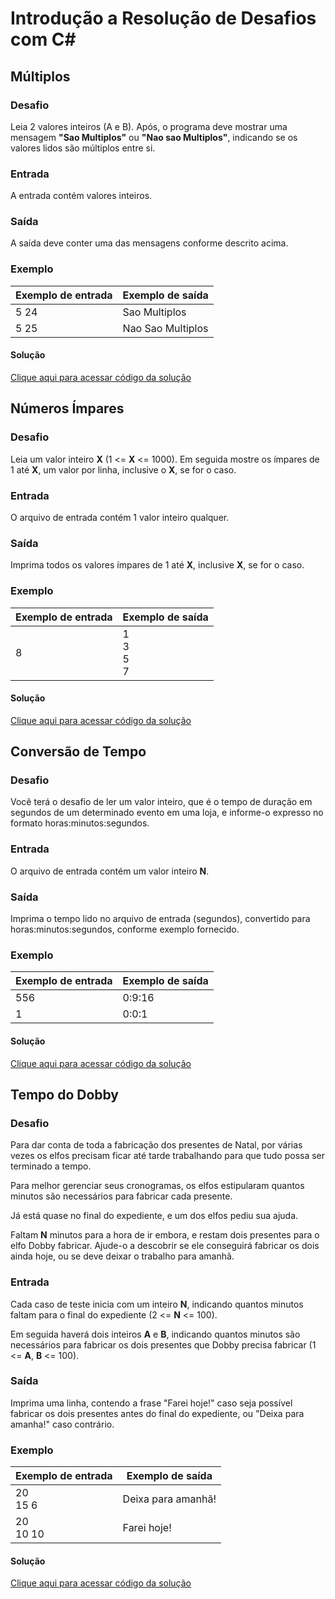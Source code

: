 # Introdução a Resolução de Desafios com C#

## Múltiplos

### Desafio

Leia 2 valores inteiros (A e B). Após, o programa deve mostrar uma mensagem **"Sao Multiplos"** ou **"Nao sao Multiplos"**, indicando se os valores lidos são múltiplos entre si.

### Entrada

A entrada contém valores inteiros.

### Saída

A saída deve conter uma das mensagens conforme descrito acima.

### Exemplo

Exemplo de entrada | Exemplo de saída
-------------------|-----------------
5 24               | Sao Multiplos
5 25               | Nao Sao Multiplos

#### Solução

[Clique aqui para acessar código da solução](./Multiplos)

## Números Ímpares

### Desafio

Leia um valor inteiro **X** (1 <= **X** <= 1000). Em seguida mostre os ímpares de 1 até **X**, um valor por linha, inclusive o **X**, se for o caso.

### Entrada

O arquivo de entrada contém 1 valor inteiro qualquer.

### Saída

Imprima todos os valores ímpares de 1 até **X**, inclusive **X**, se for o caso.

### Exemplo

Exemplo de entrada | Exemplo de saída
-------------------|-----------------
8                  | 1<br>3<br>5<br>7

#### Solução

[Clique aqui para acessar código da solução](./NumerosImpares)

## Conversão de Tempo

### Desafio

Você terá o desafio de ler um valor inteiro, que é o tempo de duração em segundos de um determinado evento em uma loja, e informe-o expresso no formato horas:minutos:segundos.

### Entrada

O arquivo de entrada contém um valor inteiro **N**.

### Saída

Imprima o tempo lido no arquivo de entrada (segundos), convertido para horas:minutos:segundos, conforme exemplo fornecido.

### Exemplo

Exemplo de entrada | Exemplo de saída
-------------------|-----------------
556                | 0:9:16
1                  | 0:0:1

#### Solução

[Clique aqui para acessar código da solução](./ConversaoTempo)

## Tempo do Dobby

### Desafio

Para dar conta de toda a fabricação dos presentes de Natal, por várias vezes os elfos precisam ficar até tarde trabalhando para que tudo possa ser terminado a tempo.

Para melhor gerenciar seus cronogramas, os elfos estipularam quantos minutos são necessários para fabricar cada presente.

Já está quase no final do expediente, e um dos elfos pediu sua ajuda.

Faltam **N** minutos para a hora de ir embora, e restam dois presentes para o elfo Dobby fabricar. Ajude-o a descobrir se ele conseguirá fabricar os dois ainda hoje, ou se deve deixar o trabalho para amanhã.

### Entrada

Cada caso de teste inicia com um inteiro **N**, indicando quantos minutos faltam para o final do expediente (2 <= **N** <= 100).

Em seguida haverá dois inteiros **A** e **B**, indicando quantos minutos são necessários para fabricar os dois presentes que Dobby precisa fabricar (1 <= **A**, **B** <= 100).

### Saída

Imprima uma linha, contendo a frase "Farei hoje!" caso seja possível fabricar os dois presentes antes do final do expediente, ou "Deixa para amanha!" caso contrário.

### Exemplo

Exemplo de entrada | Exemplo de saída
-------------------|-----------------
20<br>15 6         | Deixa para amanhã!
20<br>10 10        | Farei hoje!

#### Solução

[Clique aqui para acessar código da solução](./TempoDobby)
